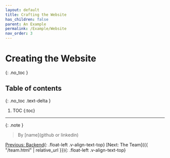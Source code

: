 ```yaml
---
layout: default
title: Crafting the Website
has_children: false
parent: An Example
permalink: /Example/Website
nav_order: 3
---
```


# Creating the Website
{: .no_toc }

## Table of contents
{: .no_toc .text-delta }

1. TOC
{:toc}

---

{: .note }
> By [name](github or linkedin)

[Previous: Backend](Example/Backend){: .float-left .v-align-text-top}
[Next: The Team]({{ "/team.html" | relative_url }}){: .float-left .v-align-text-top}